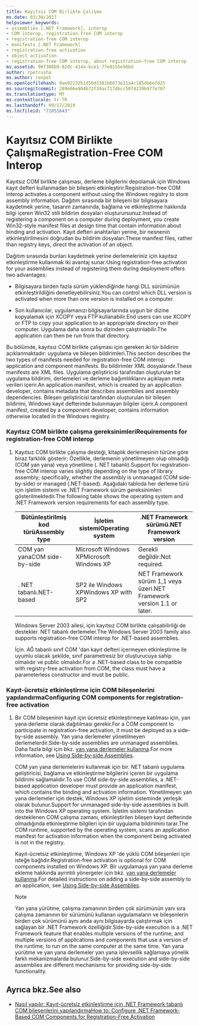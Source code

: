 ```yaml
---
title: Kayıtsız COM Birlikte Çalışma
ms.date: 03/30/2017
helpviewer_keywords:
- assemblies [.NET Framework], interop
- COM interop, registration-free COM interop
- registration-free COM interop
- manifests [.NET Framework]
- registration-free activation
- object activation
- registration-free COM interop, about registration-free COM interop
ms.assetid: 90f308b9-82dc-414a-bce1-77e0155e56bd
author: rpetrusha
ms.author: ronpet
ms.openlocfilehash: 0ae92232b1d50d1381b6873e21a4c185db6efd25
ms.sourcegitcommit: 289e06e904b72f34ac717dbcc5074239b977e707
ms.translationtype: MT
ms.contentlocale: tr-TR
ms.lasthandoff: 09/17/2019
ms.locfileid: "71051643"
---
```

# <a name="registration-free-com-interop"></a><span data-ttu-id="b5c99-102">Kayıtsız COM Birlikte Çalışma</span><span class="sxs-lookup"><span data-stu-id="b5c99-102">Registration-Free COM Interop</span></span>
<span data-ttu-id="b5c99-103">Kayıtsız COM birlikte çalışması, derleme bilgilerini depolamak için Windows kayıt defteri kullanmadan bir bileşeni etkinleştirir.</span><span class="sxs-lookup"><span data-stu-id="b5c99-103">Registration-free COM interop activates a component without using the Windows registry to store assembly information.</span></span> <span data-ttu-id="b5c99-104">Dağıtım sırasında bir bileşeni bir bilgisayara kaydetmek yerine, tasarım zamanında, bağlama ve etkinleştirme hakkında bilgi içeren Win32 stili bildirim dosyaları oluşturursunuz.</span><span class="sxs-lookup"><span data-stu-id="b5c99-104">Instead of registering a component on a computer during deployment, you create Win32-style manifest files at design time that contain information about binding and activation.</span></span> <span data-ttu-id="b5c99-105">Kayıt defteri anahtarları yerine, bir nesnenin etkinleştirilmesini doğrudan bu bildirim dosyaları.</span><span class="sxs-lookup"><span data-stu-id="b5c99-105">These manifest files, rather than registry keys, direct the activation of an object.</span></span>  
  
 <span data-ttu-id="b5c99-106">Dağıtım sırasında bunları kaydetmek yerine derlemeleriniz için kayıtsız etkinleştirme kullanmak iki avantaj sunar:</span><span class="sxs-lookup"><span data-stu-id="b5c99-106">Using registration-free activation for your assemblies instead of registering them during deployment offers two advantages:</span></span>  
  
- <span data-ttu-id="b5c99-107">Bilgisayara birden fazla sürüm yüklendiğinde hangi DLL sürümünün etkinleştirildiğini denetleyebilirsiniz.</span><span class="sxs-lookup"><span data-stu-id="b5c99-107">You can control which DLL version is activated when more than one version is installed on a computer.</span></span>  
  
- <span data-ttu-id="b5c99-108">Son kullanıcılar, uygulamanızı bilgisayarlarında uygun bir dizine kopyalamak için XCOPY veya FTP kullanabilir.</span><span class="sxs-lookup"><span data-stu-id="b5c99-108">End users can use XCOPY or FTP to copy your application to an appropriate directory on their computer.</span></span> <span data-ttu-id="b5c99-109">Uygulama daha sonra bu dizinden çalıştırılabilir.</span><span class="sxs-lookup"><span data-stu-id="b5c99-109">The application can then be run from that directory.</span></span>  
  
 <span data-ttu-id="b5c99-110">Bu bölümde, kayıtsız COM birlikte çalışması için gereken iki tür bildirim açıklanmaktadır: uygulama ve bileşen bildirimleri.</span><span class="sxs-lookup"><span data-stu-id="b5c99-110">This section describes the two types of manifests needed for registration-free COM interop: application and component manifests.</span></span> <span data-ttu-id="b5c99-111">Bu bildirimler XML dosyalarıdır.</span><span class="sxs-lookup"><span data-stu-id="b5c99-111">These manifests are XML files.</span></span> <span data-ttu-id="b5c99-112">Uygulama geliştiricisi tarafından oluşturulan bir uygulama bildirimi, derlemeleri ve derleme bağımlılıklarını açıklayan meta verileri içerir.</span><span class="sxs-lookup"><span data-stu-id="b5c99-112">An application manifest, which is created by an application developer, contains metadata that describes assemblies and assembly dependencies.</span></span> <span data-ttu-id="b5c99-113">Bileşen geliştiricisi tarafından oluşturulan bir bileşen bildirimi, Windows kayıt defterinde bulunmayan bilgiler içerir.</span><span class="sxs-lookup"><span data-stu-id="b5c99-113">A component manifest, created by a component developer, contains information otherwise located in the Windows registry.</span></span>  
  
### <a name="requirements-for-registration-free-com-interop"></a><span data-ttu-id="b5c99-114">Kayıtsız COM birlikte çalışma gereksinimleri</span><span class="sxs-lookup"><span data-stu-id="b5c99-114">Requirements for registration-free COM interop</span></span>  
  
1. <span data-ttu-id="b5c99-115">Kayıtsız COM birlikte çalışma desteği, kitaplık derlemesinin türüne göre biraz farklılık gösterir; Özellikle, derlemenin yönetilmeyen olup olmadığı (COM yan yana) veya yönetilme (. NET tabanlı).</span><span class="sxs-lookup"><span data-stu-id="b5c99-115">Support for registration-free COM interop varies slightly depending on the type of library assembly; specifically, whether the assembly is unmanaged (COM side-by-side) or managed (.NET-based).</span></span> <span data-ttu-id="b5c99-116">Aşağıdaki tabloda her derleme türü için işletim sistemi ve .NET Framework sürüm gereksinimleri gösterilmektedir.</span><span class="sxs-lookup"><span data-stu-id="b5c99-116">The following table shows the operating system and .NET Framework version requirements for each assembly type.</span></span>  
  
    |<span data-ttu-id="b5c99-117">Bütünleştirilmiş kod türü</span><span class="sxs-lookup"><span data-stu-id="b5c99-117">Assembly type</span></span>|<span data-ttu-id="b5c99-118">İşletim sistemi</span><span class="sxs-lookup"><span data-stu-id="b5c99-118">Operating system</span></span>|<span data-ttu-id="b5c99-119">.NET Framework sürümü</span><span class="sxs-lookup"><span data-stu-id="b5c99-119">.NET Framework version</span></span>|  
    |-------------------|----------------------|----------------------------|  
    |<span data-ttu-id="b5c99-120">COM yan yana</span><span class="sxs-lookup"><span data-stu-id="b5c99-120">COM side-by-side</span></span>|<span data-ttu-id="b5c99-121">Microsoft Windows XP</span><span class="sxs-lookup"><span data-stu-id="b5c99-121">Microsoft Windows XP</span></span>|<span data-ttu-id="b5c99-122">Gerekli değildir.</span><span class="sxs-lookup"><span data-stu-id="b5c99-122">Not required.</span></span>|  
    |<span data-ttu-id="b5c99-123">. NET tabanlı</span><span class="sxs-lookup"><span data-stu-id="b5c99-123">.NET-based</span></span>|<span data-ttu-id="b5c99-124">SP2 ile Windows XP</span><span class="sxs-lookup"><span data-stu-id="b5c99-124">Windows XP with SP2</span></span>|<span data-ttu-id="b5c99-125">NET Framework sürüm 1,1 veya üzeri.</span><span class="sxs-lookup"><span data-stu-id="b5c99-125">NET Framework version 1.1 or later.</span></span>|  
  
     <span data-ttu-id="b5c99-126">Windows Server 2003 ailesi, için kayıtsız COM birlikte çalışabilirliği de destekler. NET tabanlı derlemeler.</span><span class="sxs-lookup"><span data-stu-id="b5c99-126">The Windows Server 2003 family also supports registration-free COM interop for .NET-based assemblies.</span></span>  
  
     <span data-ttu-id="b5c99-127">İçin. AĞ tabanlı sınıf COM 'dan kayıt defteri içermeyen etkinleştirme ile uyumlu olacak şekilde, sınıf parametresiz bir oluşturucuya sahip olmalıdır ve public olmalıdır.</span><span class="sxs-lookup"><span data-stu-id="b5c99-127">For a .NET-based class to be compatible with registry-free activation from COM, the class must have a parameterless constructor and must be public.</span></span>  
  
### <a name="configuring-com-components-for-registration-free-activation"></a><span data-ttu-id="b5c99-128">Kayıt-ücretsiz etkinleştirme için COM bileşenlerini yapılandırma</span><span class="sxs-lookup"><span data-stu-id="b5c99-128">Configuring COM components for registration-free activation</span></span>  
  
1. <span data-ttu-id="b5c99-129">Bir COM bileşeninin kayıt için ücretsiz etkinleştirmeye katılması için, yan yana derleme olarak dağıtılması gerekir.</span><span class="sxs-lookup"><span data-stu-id="b5c99-129">For a COM component to participate in registration-free activation, it must be deployed as a side-by-side assembly.</span></span> <span data-ttu-id="b5c99-130">Yan yana derlemeler yönetilmeyen derlemelerdir.</span><span class="sxs-lookup"><span data-stu-id="b5c99-130">Side-by-side assemblies are unmanaged assemblies.</span></span>  <span data-ttu-id="b5c99-131">Daha fazla bilgi için bkz. [yan yana derlemeler kullanma](/windows/desktop/SbsCs/using-side-by-side-assemblies).</span><span class="sxs-lookup"><span data-stu-id="b5c99-131">For more information, see [Using Side-by-side Assemblies](/windows/desktop/SbsCs/using-side-by-side-assemblies).</span></span>  
  
     <span data-ttu-id="b5c99-132">COM yan yana derlemelerini kullanmak için bir. NET tabanlı uygulama geliştiricisi, bağlama ve etkinleştirme bilgilerini içeren bir uygulama bildirimi sağlamalıdır.</span><span class="sxs-lookup"><span data-stu-id="b5c99-132">To use COM side-by-side assemblies, a .NET-based application developer must provide an application manifest, which contains the binding and activation information.</span></span> <span data-ttu-id="b5c99-133">Yönetilmeyen yan yana derlemeler için destek, Windows XP işletim sisteminde yerleşik olarak bulunur.</span><span class="sxs-lookup"><span data-stu-id="b5c99-133">Support for unmanaged side-by-side assemblies is built into the Windows XP operating system.</span></span> <span data-ttu-id="b5c99-134">İşletim sistemi tarafından desteklenen COM çalışma zamanı, etkinleştirilen bileşen kayıt defterinde olmadığında etkinleştirme bilgileri için bir uygulama bildirimini tarar.</span><span class="sxs-lookup"><span data-stu-id="b5c99-134">The COM runtime, supported by the operating system, scans an application manifest for activation information when the component being activated is not in the registry.</span></span>  
  
     <span data-ttu-id="b5c99-135">Kayıt-ücretsiz etkinleştirme, Windows XP 'de yüklü COM bileşenleri için isteğe bağlıdır.</span><span class="sxs-lookup"><span data-stu-id="b5c99-135">Registration-free activation is optional for COM components installed on Windows XP.</span></span> <span data-ttu-id="b5c99-136">Bir uygulamaya yan yana derleme ekleme hakkında ayrıntılı yönergeler için bkz. [yan yana derlemeler kullanma](/windows/desktop/SbsCs/using-side-by-side-assemblies).</span><span class="sxs-lookup"><span data-stu-id="b5c99-136">For detailed instructions on adding a side-by-side assembly to an application, see [Using Side-by-side Assemblies](/windows/desktop/SbsCs/using-side-by-side-assemblies).</span></span>  
  
    > [!NOTE]
    > <span data-ttu-id="b5c99-137">Yan yana yürütme, çalışma zamanının birden çok sürümünün yanı sıra çalışma zamanının bir sürümünü kullanan uygulamaların ve bileşenlerin birden çok sürümünü aynı anda aynı bilgisayarda çalıştırmak için sağlayan bir .NET Framework özelliğidir.</span><span class="sxs-lookup"><span data-stu-id="b5c99-137">Side-by-side execution is a .NET Framework feature that enables multiple versions of the runtime, and multiple versions of applications and components that use a version of the runtime, to run on the same computer at the same time.</span></span> <span data-ttu-id="b5c99-138">Yan yana yürütme ve yan yana derlemeler yan yana işlevsellik sağlamaya yönelik farklı mekanizmalarda bulunur.</span><span class="sxs-lookup"><span data-stu-id="b5c99-138">Side-by-side execution and side-by-side assemblies are different mechanisms for providing side-by-side functionality.</span></span>  
  
## <a name="see-also"></a><span data-ttu-id="b5c99-139">Ayrıca bkz.</span><span class="sxs-lookup"><span data-stu-id="b5c99-139">See also</span></span>

- [<span data-ttu-id="b5c99-140">Nasıl yapılır: Kayıt-ücretsiz etkinleştirme için .NET Framework tabanlı COM bileşenlerini yapılandırma</span><span class="sxs-lookup"><span data-stu-id="b5c99-140">How to: Configure .NET Framework-Based COM Components for Registration-Free Activation</span></span>](configure-net-framework-based-com-components-for-reg.md)
